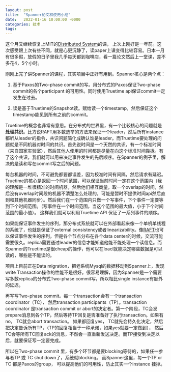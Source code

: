 ```yaml
---
layout: post
title:  "Spanner论文和使用小结"
date:   2022-01-16 10:00:00 -0000
categories: 技术
tags:  
---
```



这个月又继续恢复上MIT的[Distributed System](http://nil.csail.mit.edu/6.824/2020/schedule.html)的课， 上次上刚好是一年前。这次感受跟上次有些不同，就是心更沉静了，读paper上课变得比较容易。日本一月有很多假，放假的日子里我几乎每天都到咖啡店，看一篇论文然后上一堂课，差不多花4，5个小时。

刚刚上完了讲Spanner的课程，其实项目中正好有用到。Spanner核心是两个点：

1. 基于Paxos的Two-phase commit的写。用分布式的Paxos保证Two-phase commit的各个participant 的可用性。同时使用Truetime api保证commit一定发生在过去。

2. 读是基于Truetime的Snapshot读。赋给读一个timestamp，然后保证这个timestamp能见到所有之前的commit。

Truetime的概念也非常有意思。在分布式的世界里，有一个比较核心的问题就是**处理共识**。比方说RAFT用多数选举的方法来保证一个leader，然后所有instance都听从leader的指令，共识问题简化成确认谁是leader。而Truetime要处理的问题就是不同机器对时间的共识。首先说时间是一个天然的共识，有一个标准时间（来自国家实验室），然后其他人使用的时间都是尽量在向这个标准时间靠拢。有了这个共识，我们就可以用来决定事件发生的先后顺序。在Spanner的例子里，解决的是读和写在commit写之后的问题。

每台机器的时间，不可避免都要都误差，因为校准时间有间隔，然后请求有延迟。Truetime的核心是返回一个时间范围，可以保证当前时间一定在这个范围内（我的理解是一堆很精准的时间机器，然后他们相互商量，取一个overlap的时间，然后没有overlap时间段的机器不清楚怎么处理的，可能是暂时不提供时间api然后直到和其他机器同步）。然后我们在一个范围内只做一个写事件，下个事件一定要等到下个时间范围。（写事件在一个时间范围，当这个范围的最大值，小于下个时间范围的最小值）。 这样我们就可以利用Truetime API 保证了一系列事件的顺序。

如果能保证事件发生的序列，那分布式系统就可以在外部看起来像一个单机单线程的系统了，也就是保证了external consistency或者linearizability。像[RAFT](http://nil.csail.mit.edu/6.824/2020/papers/raft-extended.pdf)也可以保证事件发生的序列，但是各个节点分布在各个data center的时候，交流可能需要很久。replica需要通过leader的信息才能知道他能不能处理一个读信息。而Spanner的Truetime是很cheap的操作，他可以在loacl就能决定哪些数据是可以读的，哪些是不能读的。

项目上目前正在Data migration，把老系统Mysql的数据移动到Spanner上，发现write Transaction操作的性能不是很好。很容易理解，因为Spanner是一个需要写多数replica的分布式Two-phase commit写，所以相比single instance有额外的延迟。

再写写Two-phase commit。每一个transaction会有一个transaction coordinator（TC）， 然后transaction participants（TP）。transaction coordinator 是transaction commit or abort的决定者。第一个阶段，TC会发prepare消息到各个TP，然后等待TP回复是否准备好了执行transaction。如果有no， TC就会abort transaction。 如果都回复yes， TC就先会持久化决定，然后把决定告诉所有TP，（TP的回复相当于一种承诺，如果yes就要一定做到）， 然后TC会等所有TC回复ack的消息，不然会一直重新发送决定。而TP接受到决定以后，就要保证写一定要完成。

所以在Two-phase commit 里，有多个环节都是要blocking等待的，如果任一参与者TP 或 TC shut down了，系统就blocking。 而Spanner这里，每一个TP or TC 都是Paxos的group， 可以提高他们的可用性，防止其实一个instance 挂掉。

